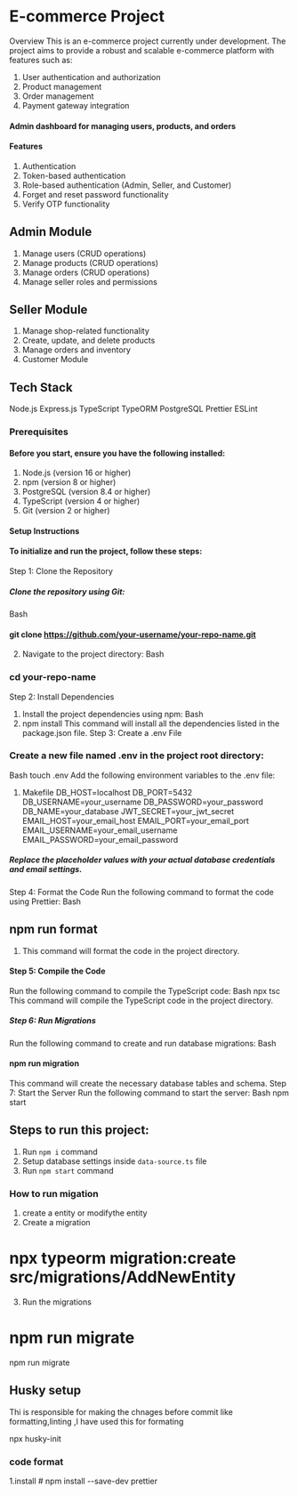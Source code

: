 
E-commerce Project
=======================
Overview
This is an e-commerce project currently under development. The project aims to provide a robust and scalable e-commerce platform with features such as:
1. User authentication and authorization
2. Product management
3. Order management
4. Payment gateway integration
#### Admin dashboard for managing users, products, and orders
#### Features
1. Authentication
2. Token-based authentication
3. Role-based authentication (Admin, Seller, and Customer)
4. Forget and reset password functionality
5. Verify OTP functionality
## Admin Module
1. Manage users (CRUD operations)
2. Manage products (CRUD operations)
3. Manage orders (CRUD operations)
4. Manage seller roles and permissions
## Seller Module
1. Manage shop-related functionality
2. Create, update, and delete products
3. Manage orders and inventory
4. Customer Module

## Tech Stack
Node.js
Express.js
TypeScript
TypeORM
PostgreSQL
Prettier
ESLint

### Prerequisites
#### Before you start, ensure you have the following installed:
1. Node.js (version 16 or higher)
2. npm (version 8 or higher)
3. PostgreSQL (version 8.4 or higher)
4. TypeScript (version 4 or higher)
5. Git (version 2 or higher)
#### Setup Instructions
#### To initialize and run the project, follow these steps:
Step 1: Clone the Repository
##### Clone the repository using Git:
Bash
#### git clone https://github.com/your-username/your-repo-name.git
2. Navigate to the project directory:
Bash
### cd your-repo-name
 Step 2: Install Dependencies
1. Install the project dependencies using npm:
Bash
2. npm install
This command will install all the dependencies listed in the package.json file.
Step 3: Create a .env File
### Create a new file named .env in the project root directory:
Bash
touch .env
Add the following environment variables to the .env file:
1. Makefile
  DB_HOST=localhost
  DB_PORT=5432
  DB_USERNAME=your_username
DB_PASSWORD=your_password
DB_NAME=your_database
JWT_SECRET=your_jwt_secret
EMAIL_HOST=your_email_host
EMAIL_PORT=your_email_port
EMAIL_USERNAME=your_email_username
EMAIL_PASSWORD=your_email_password
##### Replace the placeholder values with your actual database credentials and email settings.
Step 4: Format the Code
Run the following command to format the code using Prettier:
Bash
## npm run format
1. This command will format the code in the project directory.
#### Step 5: Compile the Code
Run the following command to compile the TypeScript code:
Bash
npx tsc
This command will compile the TypeScript code in the project directory.
##### Step 6: Run Migrations
Run the following command to create and run database migrations:
Bash
#### npm run migration
This command will create the necessary database tables and schema.
Step 7: Start the Server
Run the following command to start the server:
Bash
npm start

## Steps to run this project:

1. Run `npm i` command
2. Setup database settings inside `data-source.ts` file
3. Run `npm start` command

### How to run migation

1. create a entity or modifythe entity
2. Create a migration

# npx typeorm migration:create src/migrations/AddNewEntity

3. Run the migrations

# npm run migrate

npm run migrate

## Husky setup
Thi is responsible for making the chnages before commit like formatting,linting ,I have used this for formating 

npx husky-init

### code format
1.install # npm install --save-dev prettier
